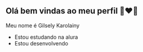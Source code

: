 ## Olá bem vindas ao meu perfil 👋❤🤞

Meu nome é Gilsely Karolainy

- Estou estudando na alura
- Estou desenvolvendo

